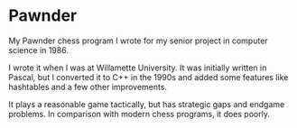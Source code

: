 # Pawnder
My Pawnder chess program I wrote for my senior project in computer science in 1986.

I wrote it when I was at Willamette University. It was initially written in Pascal,
but I converted it to C++ in the 1990s and added some features like hashtables and
a few other improvements.

It plays a reasonable game tactically, but has strategic gaps and endgame problems.
In comparison with modern chess programs, it does poorly.
